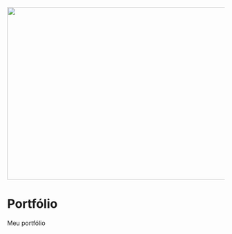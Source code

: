 <div align="center">
<img src="https://user-images.githubusercontent.com/71513260/151648758-ff040416-e554-4311-aa01-aaf090964b6d.png" width="600" height="400"/>
</div>


# Portfólio
Meu portfólio
